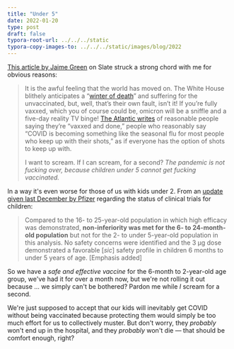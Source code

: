 ```yaml
---
title: "Under 5"
date: 2022-01-20
type: post
draft: false
typora-root-url: ../../../static
typora-copy-images-to: ../../../static/images/blog/2022
---
```


[This article by Jaime Green](https://slate.com/technology/2022/01/kids-under-5-vaccine-parents.html) on Slate struck a strong chord with me for obvious reasons:

>It is the awful feeling that the world has moved on. The White House blithely anticipates a “[winter of death](https://news.yahoo.com/joe-biden-warns-winter-death-070719247.html)” and suffering for the unvaccinated, but, well, that’s their own fault, isn’t it! If you’re fully vaxxed, which you of course could be, omicron will be a sniffle and a five-day reality TV binge! [The Atlantic writes](https://www.theatlantic.com/ideas/archive/2022/01/covid-omicron-vaccination-rashomon/621199/) of reasonable people saying they’re “vaxxed and done,” people who reasonably say “COVID is becoming something like the seasonal flu for most people who keep up with their shots,” as if everyone has the option of shots to keep up with.
>
>I want to scream. If I can scream, for a second? *The pandemic is not fucking over, because children under 5 cannot get fucking vaccinated.*

In a way it's even worse for those of us with kids under 2. From an [update given last December by Pfizer](https://www.pfizer.com/news/press-release/press-release-detail/pfizer-and-biontech-provide-update-ongoing-studies-covid-19) regarding the status of clinical trials for children:

>Compared to the 16- to 25-year-old population in which high efficacy was demonstrated, **non-inferiority was met for the 6- to 24-month-old population** but not for the 2- to under 5-year-old population in this analysis. No safety concerns were identified and the 3 µg dose demonstrated a favorable [*sic*] safety profile in children 6 months to under 5 years of age. [Emphasis added]

So we have a *safe and effective vaccine* for the 6-month to 2-year-old age group, we've had it for over a month now, but we're not rolling it out because ... we simply can't be bothered? Pardon me while *I* scream for a second.

We're just supposed to accept that our kids will inevitably get COVID without being vaccinated because protecting them would simply be too much effort for us to collectively muster. But don't worry, they *probably* won't end up in the hospital, and they *probably* won't die — that should be comfort enough, right? 

